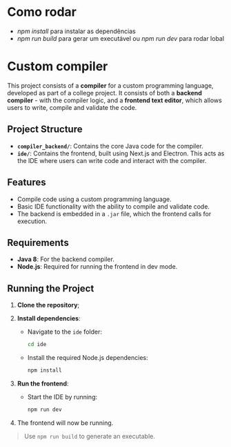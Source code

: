 # Como rodar 

- *npm install* para instalar as dependências
- *npm run build* para gerar um executável ou *npm run dev* para rodar lobal

# Custom compiler

This project consists of a **compiler** for a custom programming language, developed as part of a college project. It consists of both a **backend compiler** - with the compiler logic, and a **frontend text editor**, which allows users to write, compile and validate the code.

## Project Structure

- **`compiler_backend/`**: Contains the core Java code for the compiler.
- **`ide/`**: Contains the frontend, built using Next.js and Electron. This acts as the IDE where users can write code and interact with the compiler.

## Features

- Compile code using a custom programming language.
- Basic IDE functionality with the ability to compile and validate code.
- The backend is embedded in a `.jar` file, which the frontend calls for execution.

## Requirements

- **Java 8**: For the backend compiler.
- **Node.js**: Required for running the frontend in dev mode. 

## Running the Project

1. **Clone the repository**;
2. **Install dependencies**:
   - Navigate to the `ide` folder:
     ```bash
     cd ide
     ```
   - Install the required Node.js dependencies:
     ```bash
     npm install
     ```

3. **Run the frontend**:
   - Start the IDE by running:
     ```bash
     npm run dev
     ```

4. The frontend will now be running.

> Use ``` npm run build ``` to generate an executable.   
